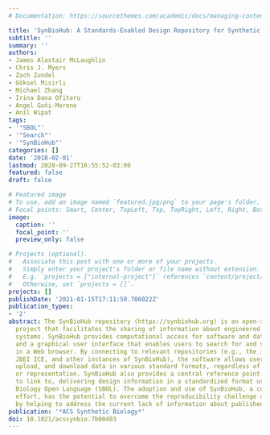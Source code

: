 ```yaml
---
# Documentation: https://sourcethemes.com/academic/docs/managing-content/

title: 'SynBioHub: A Standards-Enabled Design Repository for Synthetic Biology'
subtitle: ''
summary: ''
authors:
- James Alastair McLaughlin
- Chris J. Myers
- Zach Zundel
- Göksel Mısırlı
- Michael Zhang
- Irina Dana Ofiteru
- Angel Goñi-Moreno
- Anil Wipat
tags:
- '"SBOL"'
- '"Search"'
- '"SynBioHub"'
categories: []
date: '2018-02-01'
lastmod: 2020-09-27T16:55:52-03:00
featured: false
draft: false

# Featured image
# To use, add an image named `featured.jpg/png` to your page's folder.
# Focal points: Smart, Center, TopLeft, Top, TopRight, Left, Right, BottomLeft, Bottom, BottomRight.
image:
  caption: ''
  focal_point: ''
  preview_only: false

# Projects (optional).
#   Associate this post with one or more of your projects.
#   Simply enter your project's folder or file name without extension.
#   E.g. `projects = ["internal-project"]` references `content/project/deep-learning/index.md`.
#   Otherwise, set `projects = []`.
projects: []
publishDate: '2021-01-15T17:11:59.706022Z'
publication_types:
- '2'
abstract: The SynBioHub repository (https://synbiohub.org) is an open-source software
  project that facilitates the sharing of information about engineered biological
  systems. SynBioHub provides computational access for software and data integration,
  and a graphical user interface that enables users to search for and share designs
  in a Web browser. By connecting to relevant repositories (e.g., the iGEM repository,
  JBEI ICE, and other instances of SynBioHub), the software allows users to browse,
  upload, and download data in various standard formats, regardless of their location
  or representation. SynBioHub also provides a central reference point for other resources
  to link to, delivering design information in a standardized format using the Synthetic
  Biology Open Language (SBOL). The adoption and use of SynBioHub, a community-driven
  effort, has the potential to overcome the reproducibility challenge across laboratories
  by helping to address the current lack of information about published designs.
publication: '*ACS Synthetic Biology*'
doi: 10.1021/acssynbio.7b00403
---
```

